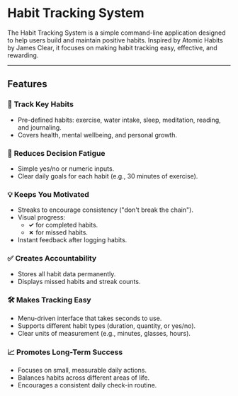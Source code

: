 # Habit Tracking System  

The Habit Tracking System is a simple command-line application designed to help users build and maintain positive habits. Inspired by Atomic Habits by James Clear, it focuses on making habit tracking easy, effective, and rewarding.  

---

## Features  

### 🚀 **Track Key Habits**  
- Pre-defined habits: exercise, water intake, sleep, meditation, reading, and journaling.  
- Covers health, mental wellbeing, and personal growth.  

### 🧠 **Reduces Decision Fatigue**  
- Simple yes/no or numeric inputs.  
- Clear daily goals for each habit (e.g., 30 minutes of exercise).  

### 💡 **Keeps You Motivated**  
- Streaks to encourage consistency ("don't break the chain").  
- Visual progress:  
  - **✓** for completed habits.  
  - **✗** for missed habits.  
- Instant feedback after logging habits.  

### ✅ **Creates Accountability**  
- Stores all habit data permanently.  
- Displays missed habits and streak counts.  

### 🛠 **Makes Tracking Easy**  
- Menu-driven interface that takes seconds to use.  
- Supports different habit types (duration, quantity, or yes/no).  
- Clear units of measurement (e.g., minutes, glasses, hours).  

### 📈 **Promotes Long-Term Success**  
- Focuses on small, measurable daily actions.  
- Balances habits across different areas of life.  
- Encourages a consistent daily check-in routine.  



